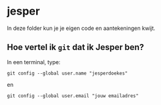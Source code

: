 # jesper

In deze folder kun je je eigen code en aantekeningen kwijt.

## Hoe vertel ik `git` dat ik Jesper ben?

In een terminal, type:

```
git config --global user.name "jesperdoekes"
```

en

```
git config --global user.email "jouw emailadres"
```

